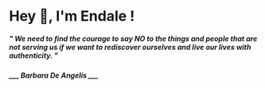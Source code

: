 <h1 title="head"> Hey 👋, I'm Endale !</h1>

**<h5><i>" We need to find the courage to say NO to the things and people that are not serving us if we want to rediscover ourselves and live our lives with authenticity. "</i></h5>**

*<b>___ Barbara De Angelis ___</b>*
